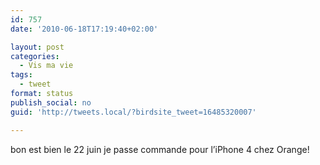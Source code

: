 ```yaml
---
id: 757
date: '2010-06-18T17:19:40+02:00'

layout: post
categories:
  - Vis ma vie
tags:
  - tweet
format: status
publish_social: no
guid: 'http://tweets.local/?birdsite_tweet=16485320007'

---
```


bon est bien le 22 juin je passe commande pour l’iPhone 4 chez Orange!
